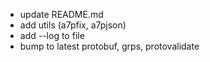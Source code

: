 - update README.md
- add utils (a7pfix, a7pjson)
- add --log to file
- bump to latest protobuf, grps, protovalidate
